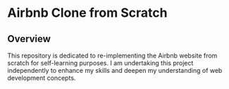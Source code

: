 # Airbnb Clone from Scratch

## Overview
This repository is dedicated to re-implementing the Airbnb website from scratch for self-learning purposes. I am undertaking this project independently to enhance my skills and deepen my understanding of web development concepts.
